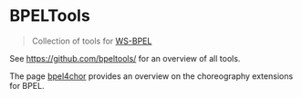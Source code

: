 # BPELTools

> Collection of tools for [WS-BPEL](https://www.oasis-open.org/committees/wsbpel/)

See <https://github.com/bpeltools/> for an overview of all tools.

The page [bpel4chor](bpel4chor.md) provides an overview on the choreography extensions for BPEL.
